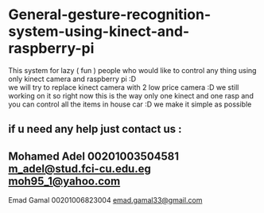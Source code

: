 # General-gesture-recognition-system-using-kinect-and-raspberry-pi
This system for lazy ( fun )  people who would like to control any thing using only kinect camera and raspberry pi :D  
we will try to replace kinect camera with 2 low price camera :D we still working on it  so right now this is the way only one 
kinect and one rasp and you can control all the items in house car :D  we make it simple as possible 

if u need any help just contact us : 
------------------ 
 Mohamed Adel 
 00201003504581 
 m_adel@stud.fci-cu.edu.eg 
 moh95_1@yahoo.com 
 ------------------ 
 Emad Gamal 
 00201006823004 
 emad.gamal33@gmail.com 
